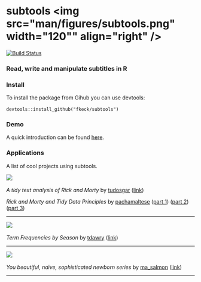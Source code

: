 
# subtools <img src="man/figures/subtools.png" width="120"" align="right" />

[![Build Status](https://travis-ci.org/fkeck/subtools.svg?branch=master)](https://travis-ci.org/fkeck/subtools)

### Read, write and manipulate subtitles in R

### Install
To install the package from Gihub you can use devtools:

    devtools::install_github("fkeck/subtools")

### Demo
A quick introduction can be found [here](http://www.pieceofk.fr/?p=437).

### Applications
A list of cool projects using subtools.

![](https://upload.wikimedia.org/wikipedia/fr/c/c8/Rick_and_Morty_logo.png)

*A tidy text analysis of Rick and Morty* by [tudosgar](https://twitter.com/tudosgar) ([link](http://tamaszilagyi.com/blog/a-tidy-text-analysis-of-rick-and-morty/))

*Rick and Morty and Tidy Data Principles* by [pachamaltese](https://twitter.com/pachamaltese)
([part 1](http://pacha.hk/2017-10-13_rick_and_morty_tidy_data.html))
([part 2](http://pacha.hk/2017-10-22_rick_and_morty_tidy_data_2.html))
([part 3](http://pacha.hk/2017-11-06_rick_and_morty_tidy_data_3.html))

--------------

![](https://upload.wikimedia.org/wikipedia/commons/thumb/9/97/TNGopeninglogo.svg/640px-TNGopeninglogo.svg.png)

*Term Frequencies by Season* by [tdawry](https://twitter.com/tdawry)
([link](https://twitter.com/tdawry/status/919055698427809792))

--------------

![](https://upload.wikimedia.org/wikipedia/commons/thumb/4/4d/Parks_And_Recreation_Logo.png/640px-Parks_And_Recreation_Logo.png)

*You beautiful, naïve, sophisticated newborn series* by [ma_salmon](https://twitter.com/ma_salmon)
([link](http://www.masalmon.eu/2017/11/05/newborn-serie/))

--------------
